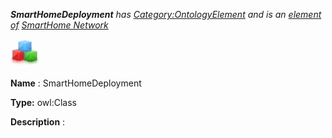 ___SmartHomeDeployment__ 
 has
 [Category:OntologyElement](../../Category/OntologyElement "Category:OntologyElement") 
 and is an
 [element of](../../Property/ElementOf "Property:ElementOf") 
[SmartHome Network](../../Submissions/SmartHome_Network "Submissions:SmartHome Network")_




  





[![Class](../public/images/thumb/2/27/Class.gif/45px-Class.gif)](../../Image/Class.gif "Class")


__Name__ 
 : SmartHomeDeployment
 



__Type:__ 
 owl:Class
 



__Description__ 
 :
